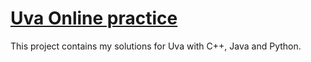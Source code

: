 # [Uva Online practice](https://uva.onlinejudge.org/)
This project contains my solutions for Uva with C++, Java and Python.
